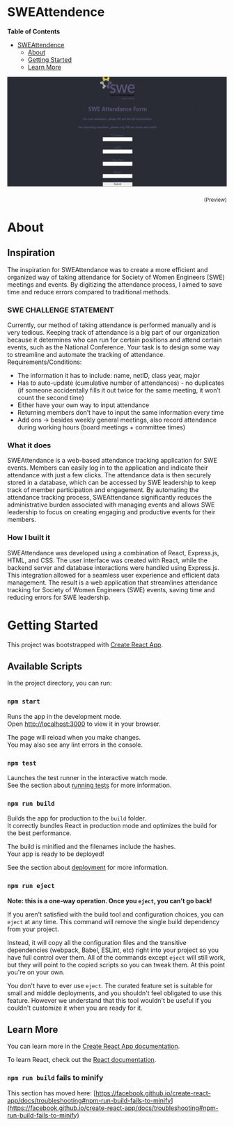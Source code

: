 
# SWEAttendence

**Table of Contents**
<!-- TOC depthFrom:1 depthTo:6 withLinks:1 updateOnSave:1 orderedList:0 -->

- [SWEAttendence](#SWEAttendence)
	- [About](#About)
  - [Getting Started](#Getting-Started)
  - [Learn More](#Learn-More)

<!-- /TOC -->

![SWEAttendence](https://github.com/yueningh/SWEChallenge/blob/master/SWEAttendence%20preview.png)
<p align="right">
<sub>(Preview)</sub>
</p>

# About
## Inspiration
The inspiration for SWEAttendance was to create a more efficient and organized way of taking attendance for Society of Women Engineers (SWE) meetings and events. By digitizing the attendance process, I aimed to save time and reduce errors compared to traditional methods.


### SWE CHALLENGE STATEMENT

Currently, our method of taking attendance is performed manually and is very tedious. Keeping track of attendance is a big part of our organization because it determines who can run for certain positions and attend certain events, such as the National Conference. Your task is to design some way to streamline and automate the tracking of attendance.
Requirements/Conditions:
- The information it has to include: name, netID, class year, major
- Has to auto-update (cumulative number of attendances) - no duplicates (if someone accidentally fills it out twice for the same meeting, it won’t count the second time)
- Either have your own way to input attendance
- Returning members don’t have to input the same information every time
- Add ons &rarr; besides weekly general meetings, also record attendance during working hours (board meetings + committee times)

### What it does

SWEAttendance is a web-based attendance tracking application for SWE events. Members can easily log in to the application and indicate their attendance with just a few clicks. The attendance data is then securely stored in a database, which can be accessed by SWE leadership to keep track of member participation and engagement. By automating the attendance tracking process, SWEAttendance significantly reduces the administrative burden associated with managing events and allows SWE leadership to focus on creating engaging and productive events for their members.


### How I built it

SWEAttendance was developed using a combination of React, Express.js, HTML, and CSS. The user interface was created with React, while the backend server and database interactions were handled using Express.js. This integration allowed for a seamless user experience and efficient data management. The result is a web application that streamlines attendance tracking for Society of Women Engineers (SWE) events, saving time and reducing errors for SWE leadership.



# Getting Started

This project was bootstrapped with [Create React App](https://github.com/facebook/create-react-app).

## Available Scripts

In the project directory, you can run:

### `npm start`

Runs the app in the development mode.\
Open [http://localhost:3000](http://localhost:3000) to view it in your browser.

The page will reload when you make changes.\
You may also see any lint errors in the console.

### `npm test`

Launches the test runner in the interactive watch mode.\
See the section about [running tests](https://facebook.github.io/create-react-app/docs/running-tests) for more information.

### `npm run build`

Builds the app for production to the `build` folder.\
It correctly bundles React in production mode and optimizes the build for the best performance.

The build is minified and the filenames include the hashes.\
Your app is ready to be deployed!

See the section about [deployment](https://facebook.github.io/create-react-app/docs/deployment) for more information.

### `npm run eject`

**Note: this is a one-way operation. Once you `eject`, you can't go back!**

If you aren't satisfied with the build tool and configuration choices, you can `eject` at any time. This command will remove the single build dependency from your project.

Instead, it will copy all the configuration files and the transitive dependencies (webpack, Babel, ESLint, etc) right into your project so you have full control over them. All of the commands except `eject` will still work, but they will point to the copied scripts so you can tweak them. At this point you're on your own.

You don't have to ever use `eject`. The curated feature set is suitable for small and middle deployments, and you shouldn't feel obligated to use this feature. However we understand that this tool wouldn't be useful if you couldn't customize it when you are ready for it.


## Learn More

You can learn more in the [Create React App documentation](https://facebook.github.io/create-react-app/docs/getting-started).

To learn React, check out the [React documentation](https://reactjs.org/).


### `npm run build` fails to minify

This section has moved here: [https://facebook.github.io/create-react-app/docs/troubleshooting#npm-run-build-fails-to-minify](https://facebook.github.io/create-react-app/docs/troubleshooting#npm-run-build-fails-to-minify)
